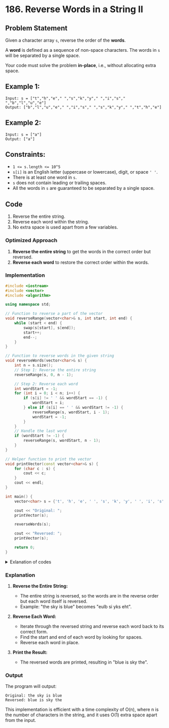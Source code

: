 # 186. Reverse Words in a String II

## Problem Statement

Given a character array `s`, reverse the order of the **words**.

A **word** is defined as a sequence of non-space characters. The words in `s` will be separated by a single space.

Your code must solve the problem **in-place**, i.e., without allocating extra space.

## Example 1:

```text
Input: s = ["t","h","e"," ","s","k","y"," ","i","s"," ","b","l","u","e"]
Output: ["b","l","u","e"," ","i","s"," ","s","k","y"," ","t","h","e"]
```

## Example 2:

```text
Input: s = ["a"]
Output: ["a"]
```

## Constraints:

- `1 <= s.length <= 10^5`
- `s[i]` is an English letter (uppercase or lowercase), digit, or space `' '`.
- There is at least one word in `s`.
- `s` does not contain leading or trailing spaces.
- All the words in `s` are guaranteed to be separated by a single space.

## Code


1. Reverse the entire string.
2. Reverse each word within the string.
3. No extra space is used apart from a few variables.

### Optimized Approach

1. **Reverse the entire string** to get the words in the correct order but reversed.
2. **Reverse each word** to restore the correct order within the words.

### Implementation

```cpp
#include <iostream>
#include <vector>
#include <algorithm>

using namespace std;

// Function to reverse a part of the vector
void reverseRange(vector<char>& s, int start, int end) {
    while (start < end) {
        swap(s[start], s[end]);
        start++;
        end--;
    }
}

// Function to reverse words in the given string
void reverseWords(vector<char>& s) {
    int n = s.size();
    // Step 1: Reverse the entire string
    reverseRange(s, 0, n - 1);

    // Step 2: Reverse each word
    int wordStart = -1;
    for (int i = 0; i < n; i++) {
        if (s[i] != ' ' && wordStart == -1) {
            wordStart = i;
        } else if (s[i] == ' ' && wordStart != -1) {
            reverseRange(s, wordStart, i - 1);
            wordStart = -1;
        }
    }
    // Handle the last word
    if (wordStart != -1) {
        reverseRange(s, wordStart, n - 1);
    }
}

// Helper function to print the vector
void printVector(const vector<char>& s) {
    for (char c : s) {
        cout << c;
    }
    cout << endl;
}

int main() {
    vector<char> s = {'t', 'h', 'e', ' ', 's', 'k', 'y', ' ', 'i', 's', ' ', 'b', 'l', 'u', 'e'};

    cout << "Original: ";
    printVector(s);

    reverseWords(s);

    cout << "Reversed: ";
    printVector(s);

    return 0;
}
```
<details> 
<summary>Exlanation of codes</summary>

### Code Context

This segment is responsible for reversing each word in the reversed string:
```cpp
// Step 2: Reverse each word
int wordStart = -1;
for (int i = 0; i < n; i++) {
    if (s[i] != ' ' && wordStart == -1) {
        wordStart = i;
    } else if (s[i] == ' ' && wordStart != -1) {
        reverseRange(s, wordStart, i - 1);
        wordStart = -1;
    }
}
// Handle the last word
if (wordStart != -1) {
    reverseRange(s, wordStart, n - 1);
}
```

### Cases Explained

1. **Identifying the Start of a Word:**
   ```cpp
   if (s[i] != ' ' && wordStart == -1) {
       wordStart = i;
   }
   ```
   **Condition:** `s[i] != ' ' && wordStart == -1`
   - **s[i] != ' ':** The current character is not a space, meaning it's part of a word.
   - **wordStart == -1:** Indicates that no word start has been recorded yet.

   **Action:** Set `wordStart` to the current index `i`.
   - This marks the beginning of a new word.
   - This case is triggered when the loop encounters the first character of a word.

2. **Identifying the End of a Word:**
   ```cpp
   else if (s[i] == ' ' && wordStart != -1) {
       reverseRange(s, wordStart, i - 1);
       wordStart = -1;
   }
   ```
   **Condition:** `s[i] == ' ' && wordStart != -1`
   - **s[i] == ' ':** The current character is a space, meaning the end of a word has been reached.
   - **wordStart != -1:** Indicates that the start of a word has been recorded.

   **Action:** Reverse the characters in the word from `wordStart` to `i - 1`.
   - The function `reverseRange` is called to reverse the identified word.
   - Reset `wordStart` to `-1` to indicate that no word start is currently recorded.

3. **Handling the Last Word:**
   ```cpp
   if (wordStart != -1) {
       reverseRange(s, wordStart, n - 1);
   }
   ```
   **Condition:** `wordStart != -1`
   - **wordStart != -1:** Indicates that the start of a word has been recorded, and we have reached the end of the vector without encountering a space.

   **Action:** Reverse the characters in the word from `wordStart` to the end of the vector (`n - 1`).
   - This handles the case where the last word in the vector is not followed by a space.

### Example Walkthrough

Consider the input vector: `{'t', 'h', 'e', ' ', 's', 'k', 'y', ' ', 'i', 's', ' ', 'b', 'l', 'u', 'e'}`

After reversing the entire string, it becomes: `{'e', 'u', 'l', 'b', ' ', 's', 'i', ' ', 'y', 'k', 's', ' ', 'e', 'h', 't'}`

- **First Iteration:**
  - `i = 0`: `s[0]` is `'e'`, not a space, and `wordStart` is `-1`.
  - Set `wordStart = 0`.

- **Subsequent Iterations:**
  - `i = 1, 2, 3`: Characters are part of the word.
  - `i = 4`: `s[4]` is a space, and `wordStart` is `0`.
  - Reverse the word from `wordStart (0)` to `i - 1 (3)`: `{'b', 'l', 'u', 'e', ' ', 's', 'i', ' ', 'y', 'k', 's', ' ', 'e', 'h', 't'}`.
  - Reset `wordStart = -1`.

- **Continue Iterations:**
  - `i = 5`: `s[5]` is `'s'`, not a space, and `wordStart` is `-1`.
  - Set `wordStart = 5`.
  - `i = 6`: Character is part of the word.
  - `i = 7`: `s[7]` is a space, and `wordStart` is `5`.
  - Reverse the word from `wordStart (5)` to `i - 1 (6)`: `{'b', 'l', 'u', 'e', ' ', 'i', 's', ' ', 'y', 'k', 's', ' ', 'e', 'h', 't'}`.
  - Reset `wordStart = -1`.

- **Continue Iterations:**
  - `i = 8`: `s[8]` is `'y'`, not a space, and `wordStart` is `-1`.
  - Set `wordStart = 8`.
  - `i = 9, 10`: Characters are part of the word.
  - `i = 11`: `s[11]` is a space, and `wordStart` is `8`.
  - Reverse the word from `wordStart (8)` to `i - 1 (10)`: `{'b', 'l', 'u', 'e', ' ', 'i', 's', ' ', 's', 'k', 'y', ' ', 'e', 'h', 't'}`.
  - Reset `wordStart = -1`.

- **Final Iteration:**
  - `i = 12`: `s[12]` is `'e'`, not a space, and `wordStart` is `-1`.
  - Set `wordStart = 12`.
  - `i = 13, 14`: Characters are part of the word.

- **End of Vector:**
  - After the loop, `wordStart` is `12`.
  - Reverse the word from `wordStart (12)` to the end (`n - 1`): `{'b', 'l', 'u', 'e', ' ', 'i', 's', ' ', 's', 'k', 'y', ' ', 't', 'h', 'e'}`.

By handling these three cases, the function effectively reverses each word within the reversed string, resulting in the correct order of words with each word itself correctly oriented.
  
</details>

### Explanation

1. **Reverse the Entire String:**
   - The entire string is reversed, so the words are in the reverse order but each word itself is reversed.
   - Example: "the sky is blue" becomes "eulb si yks eht".

2. **Reverse Each Word:**
   - Iterate through the reversed string and reverse each word back to its correct form.
   - Find the start and end of each word by looking for spaces.
   - Reverse each word in place.

3. **Print the Result:**
   - The reversed words are printed, resulting in "blue is sky the".

### Output

The program will output:

```
Original: the sky is blue
Reversed: blue is sky the
```

This implementation is efficient with a time complexity of O(n), where n is the number of characters in the string, and it uses O(1) extra space apart from the input.
